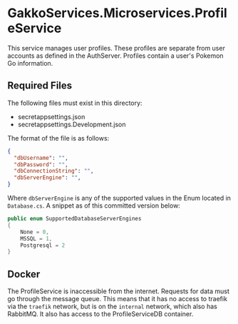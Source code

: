 # GakkoServices.Microservices.ProfileService

This service manages user profiles. These profiles are separate from user
accounts as defined in the AuthServer. Profiles contain a user's Pokemon Go
information.

## Required Files

The following files must exist in this directory:

* secretappsettings.json
* secretappsettings.Development.json

The format of the file is as follows:

```json
{
  "dbUsername": "",
  "dbPassword": "",
  "dbConnectionString": "",
  "dbServerEngine": "",
}
```

Where `dbServerEngine` is any of the supported values in the Enum located in
`Database.cs`. A snippet as of this committed version below:

```c#
public enum SupportedDatabaseServerEngines
{
    None = 0,
    MSSQL = 1,
    Postgresql = 2
}
```

## Docker

The ProfileService is inaccessible from the internet. Requests for data must go
through the message queue. This means that it has no access to traefik via the
`traefik` network, but is on the `internal` network, which also has RabbitMQ. It
also has access to the ProfileServiceDB container.